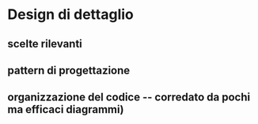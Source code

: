 # Design di dettaglio
## scelte rilevanti
## pattern di progettazione 
## organizzazione del codice -- corredato da pochi ma efficaci diagrammi)
